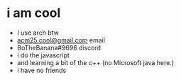 # i am cool
- I use arch btw
- acm25.cool@gmail.com email
- BoTheBanana#9696 discord
- i do the javascript
- and learning a bit of the c++ (no Microsoft java here.)
- i have no friends
